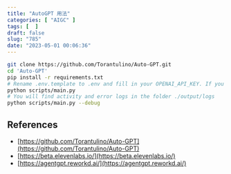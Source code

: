 ```yaml
---
title: "AutoGPT 用法"
categories: [ "AIGC" ]
tags: [  ]
draft: false
slug: "785"
date: "2023-05-01 00:06:36"
---
```


```bash
git clone https://github.com/Torantulino/Auto-GPT.git
cd 'Auto-GPT'
pip install -r requirements.txt
# Rename .env.template to .env and fill in your OPENAI_API_KEY. If you plan to use Speech Mode, fill in your ELEVEN_LABS_API_KEY as well.
python scripts/main.py
# You will find activity and error logs in the folder ./output/logs
python scripts/main.py --debug
```

## References

* [https://github.com/Torantulino/Auto-GPT](https://github.com/Torantulino/Auto-GPT)
* [https://beta.elevenlabs.io/](https://beta.elevenlabs.io/)
* [https://agentgpt.reworkd.ai/](https://agentgpt.reworkd.ai/)

